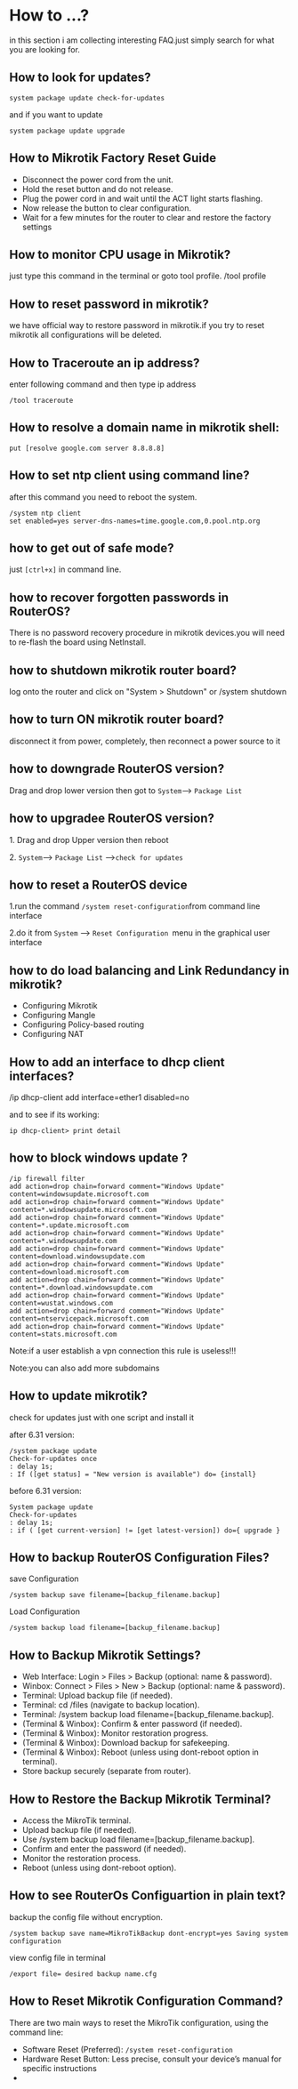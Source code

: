 # How to ...?
in this section i am collecting interesting FAQ.just simply search for what you are looking for.


## How to look for updates?

    system package update check-for-updates

and if you want to update

    system package update upgrade


## How to Mikrotik Factory Reset Guide
<ul>
<li>Disconnect the power cord from the unit.</li> 
<li>Hold the reset button and do not release.</li> 
<li>Plug the power cord in and wait until the ACT light starts flashing.</li> 
<li>Now release the button to clear configuration.</li> 
<li>Wait for a few minutes for the router to clear and restore the factory settings</li> 
</ul>

## How to monitor CPU usage in Mikrotik?
just type this command in the terminal or goto tool profile.
    /tool profile


## How to reset password in mikrotik?
we have official way to restore password in mikrotik.if you try to reset mikrotik all configurations will be deleted.


## How to Traceroute an ip address?
enter following command and then type ip address

    /tool traceroute


## How to resolve a domain name in mikrotik shell:

    put [resolve google.com server 8.8.8.8]


## How to set ntp client using command line?
after this command you need to reboot the system.

    /system ntp client
    set enabled=yes server-dns-names=time.google.com,0.pool.ntp.org


## how to get out of safe mode?
just <code>[ctrl+x]</code> in command line.

## how to recover forgotten passwords in RouterOS?
There is no password recovery procedure in mikrotik devices.you will need to re-flash the board using NetInstall.

## how to shutdown mikrotik router board?
log onto the router and click on "System > Shutdown" or
    /system shutdown


## how to turn ON mikrotik router board?
disconnect it from power, completely, then reconnect a power source to it


## how to downgrade RouterOS version?
Drag and drop lower version then got to <code>System</code>--> <code>Package List</code>



## how to upgradee RouterOS version?
<p>1. Drag and drop Upper version then reboot </p>
<p>2. <code>System</code>--> <code>Package List</code> --><code>check for updates</code> </p>

## how to reset a RouterOS device

<p>1.run the command <code>/system reset-configuration</code>from command line interface </p>
<p>2.do it from <code>System</code> --> <code>Reset Configuration </code>menu in the graphical user interface</p>


## how to do load balancing and Link Redundancy in mikrotik?

<ul>
<li>Configuring Mikrotik</li>
<li>Configuring Mangle</li>
<li>Configuring Policy-based routing</li>
<li>Configuring NAT</li>
</ul>

## How to add an interface to dhcp client interfaces?

/ip dhcp-client add interface=ether1 disabled=no
<p>and to see if its working:

    ip dhcp-client> print detail

</p>

## how to block windows update ?

    /ip firewall filter
    add action=drop chain=forward comment="Windows Update" content=windowsupdate.microsoft.com
    add action=drop chain=forward comment="Windows Update" content=*.windowsupdate.microsoft.com
    add action=drop chain=forward comment="Windows Update" content=*.update.microsoft.com
    add action=drop chain=forward comment="Windows Update" content=*.windowsupdate.com
    add action=drop chain=forward comment="Windows Update" content=download.windowsupdate.com
    add action=drop chain=forward comment="Windows Update" content=download.microsoft.com
    add action=drop chain=forward comment="Windows Update" content=*.download.windowsupdate.com
    add action=drop chain=forward comment="Windows Update" content=wustat.windows.com
    add action=drop chain=forward comment="Windows Update" content=ntservicepack.microsoft.com
    add action=drop chain=forward comment="Windows Update" content=stats.microsoft.com


<p>Note:if a user establish a vpn connection this rule is useless!!!</p>
<p>Note:you can also add more subdomains</p>


## How to update mikrotik?

check for updates just with one script and install it

after 6.31 version:

    /system package update
    Check-for-updates once
    : delay 1s;
    : If ([get status] = "New version is available") do= {install}


before 6.31 version:

    System package update
    Check-for-updates
    : delay 1s;
    : if ( [get current-version] != [get latest-version]) do={ upgrade }

## How to backup RouterOS Configuration Files?


save Configuration

    /system backup save filename=[backup_filename.backup]

Load Configuration

    /system backup load filename=[backup_filename.backup]



## How to Backup Mikrotik Settings?

<ul>
<li>Web Interface: Login > Files > Backup (optional: name & password).</li> 
<li>Winbox: Connect > Files > New > Backup (optional: name & password).</li> 
<li>Terminal: Upload backup file (if needed).</li> 
<li>Terminal: cd /files (navigate to backup location).</li> 
<li>Terminal: /system backup load filename=[backup_filename.backup].</li> 
<li>(Terminal & Winbox): Confirm & enter password (if needed).</li> 
<li>(Terminal & Winbox): Monitor restoration progress.</li> 
<li>(Terminal & Winbox): Download backup for safekeeping.</li> 
<li>(Terminal & Winbox): Reboot (unless using dont-reboot option in terminal).</li> 
<li>Store backup securely (separate from router).</li> 
</ul>





## How to Restore the Backup Mikrotik Terminal?

<ul>
<li>Access the MikroTik terminal.</li> 
<li>Upload backup file (if needed).</li> 
<li>Use /system backup load filename=[backup_filename.backup].</li> 
<li>Confirm and enter the password (if needed).</li> 
<li>Monitor the restoration process.</li> 
<li>Reboot (unless using dont-reboot option).</li> 
</ul>



## How to see RouterOs Configuartion in plain text?

backup the config file without encryption.

    /system backup save name=MikroTikBackup dont-encrypt=yes Saving system configuration

view config file in terminal

    /export file= desired backup name.cfg




## How to Reset Mikrotik Configuration Command?

There are two main ways to reset the MikroTik configuration, using the command line:
<ul>
<li>Software Reset (Preferred): <code>/system reset-configuration </code></li> 
<li>Hardware Reset Button: Less precise, consult your device’s manual for specific instructions<li> 
</ul>

